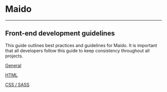 # Maido

---

## Front-end development guidelines

This guide outlines best practices and guidelines for Maido. It is important that all developers follow this guide to keep consistency throughout all projects.

[General](/general)

[HTML](/html)

[CSS / SASS](/css)